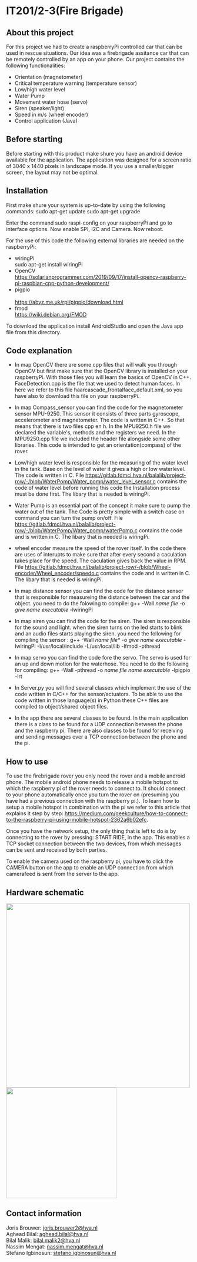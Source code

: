# IT201/2-3(Fire Brigade)

## About this project
For this project we had to create a raspberryPi controlled car that can be used in rescue situations.
Our idea was a firebrigade assitance car that can be remotely controlled by an app on your phone.
Our project contains the following functionalities: <br>
- Orientation (magnetometer)
- Critical temperature warning (temperature sensor)
- Low/high water level
- Water Pump
- Movement water hose (servo)
- Siren (speaker/light)
- Speed in m/s (wheel encoder)
- Control application (Java)

## Before starting
Before starting with this product make shure you have an android device available for the application. The application was designed for a screen ratio of 3040 x 1440 pixels in landscape mode. If you use a smaller/bigger screen, the layout may not be optimal.

## Installation

First make shure your system is up-to-date by using the following commands:
sudo apt-get update
sudo apt-get upgrade

Enter the command sudo raspi-config on your raspberryPi and go to interface options. Now enable SPI, I2C and Camera. Now reboot.

For the use of this code the following external libraries are needed on the raspberryPi:
- wiringPi<br>
     sudo apt-get install wiringPi <br>
- OpenCV<br>
    https://solarianprogrammer.com/2019/09/17/install-opencv-raspberry-pi-raspbian-cpp-python-development/
- pigpio <br>   
     https://abyz.me.uk/rpi/pigpio/download.html
- fmod<br>
     https://wiki.debian.org/FMOD     


To download the application install AndroidStudio and open the Java app file from this directory. 

## Code explanation
- In map OpenCV there are some cpp files that will walk you through OpenCV but first make sure that the OpenCV
library is installed on your raspberryPi. With those files you will learn the basics
of OpenCV in C++. FaceDetection.cpp is the file that we used to detect human faces. In here we refer to this file haarcascade_frontalface_default.xml,
so you have also to download this file on your raspberryPi.

- In map Compass_sensor you can find the code for the magnetometer sensor MPU-9250.
This sensor it consists of three parts gyroscope, accelerometer and magnetometer. The code is written in C++. 
So that means that there is two files cpp en h. In the MPU9250.h file we declared the variable's, methods and the registers we need.
In the MPU9250.cpp file we included the header file alongside some other libraries. 
This code is intended to get an orientation(compass) of the rover.

- Low/high water level is responsible for the measuring of the water level in the tank. Base on the level of water it gives a high or low waterlevel. The code is written in C. File https://gitlab.fdmci.hva.nl/balalib/project-row/-/blob/WaterPomp/Water_pomp/water_level_sensor.c contains the code of water level before running this code the Installation process must be done first. The libary that is needed is wiringPi. 
- Water Pump is an essential part of the concept it make sure to pump the water out of the tank. The Code is pretty simple with a switch case on command you can turn the pump on/off. File https://gitlab.fdmci.hva.nl/balalib/project-row/-/blob/WaterPomp/Water_pomp/waterPomp.c contains the code and is written in C. The libary that is needed is wiringPi. 
- wheel encoder measure the speed of the rover itself. In the code there are uses of interupts to make sure that after every second a caculation takes place for the speed. The caculation gives back the value in RPM. File https://gitlab.fdmci.hva.nl/balalib/project-row/-/blob/Wheel-encoder/Wheel_encoder/speedo.c contains the code and is written in C. The libary that is needed is wiringPi. 
- In map distance sensor you can find the code for the distance sensor that is responsible for measureing the distance between the car and the object. you need to do the folowing to compile: g++ -Wall *name file* -o *give name executable* -lwiringPi
- In map siren you can find the code for the siren. The siren is responsible for the sound and light. when the siren turns on the led starts to blink and an audio files starts playing the siren. you need the following for compiling the sensor : g++ -Wall  *name file**  -o *give name executable* -lwiringPi -I/usr/local/include -L/usr/local/lib -lfmod -pthread 
- In map servo you can find the code fore the servo. The servo is used for an up and down motion for the waterhose. You need to do the following for compiling:  g++ -Wall -pthread -o *name file* *name executable* -lpigpio -lrt
- In Server.py you will find several classes which implement the use of the code written in C/C++ for the sensor/actuators. To be able to use the code written in those language(s) in Python these C++ files are compiled to object/shared object files. 
- In the app there are several classes to be found. In the main application there is a class to be found for a UDP connection between the phone and the raspberry pi. There are also classes to be found for receiving and sending messages over a TCP connection between the phone and the pi.

## How to use
To use the firebrigade rover you only need the rover and a mobile android phone. The mobile android phone needs to release a mobile hotspot to which the raspberry pi of the rover needs to connect to. It should connect to your phone automatically once you turn the rover on (presuming you have had a previous connection with the raspberry pi.). To learn how to setup a mobile hotspot in combination with the pi we refer to this article that explains it step by step: https://medium.com/geekculture/how-to-connect-to-the-raspberry-pi-using-mobile-hotspot-2362a6b02efc.

Once you have the network setup, the only thing that is left to do is by connecting to the rover by pressing: START RIDE, in the app.
This enables a TCP socket connection between the two devices, from which messages can be sent and received by both parties. 

To enable the camera used on the raspberry pi, you have to click the CAMERA button on the app to enable an UDP connection from which camerafeed is sent from the server to the app.

## Hardware schematic
<img src="https://gitlab.fdmci.hva.nl/balalib/project-row/-/raw/main/img/schema.png" width="500"><br>
<img src="https://gitlab.fdmci.hva.nl/balalib/project-row/-/raw/main/img/tabel.png" width="300"><br>

## Contact information
Joris Brouwer: joris.brouwer2@hva.nl<br>
Aghead Bilal: aghead.bilal@hva.nl<br>
Bilal Malik: bilal.malik2@hva.nl<br>
Nassim Mengat: nassim.mengat@hva.nl<br>
Stefano Igbinosun: stefano.igbinosun@hva.nl
